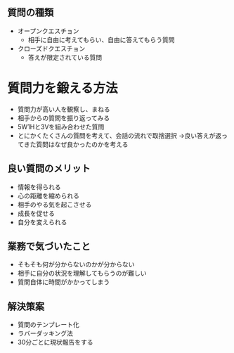 ## 質問の種類
* オープンクエスチョン
  * 相手に自由に考えてもらい、自由に答えてもらう質問
* クローズドクエスチョン
  * 答えが限定されている質問

# 質問力を鍛える方法
* 質問力が高い人を観察し、まねる
* 相手からの質問を振り返ってみる
* 5W1Hと3Vを組み合わせた質問
* とにかくたくさんの質問を考えて、会話の流れで取捨選択
  →良い答えが返ってきた質問はなぜ良かったのかを考える

## 良い質問のメリット
* 情報を得られる
* 心の距離を縮められる
* 相手のやる気を起こさせる
* 成長を促せる
* 自分を変えられる

## 業務で気づいたこと
* そもそも何が分からないのかが分からない
* 相手に自分の状況を理解してもらうのが難しい
* 質問自体に時間がかかってしまう

## 解決策案
* 質問のテンプレート化
* ラバーダッキング法
* 30分ごとに現状報告をする
